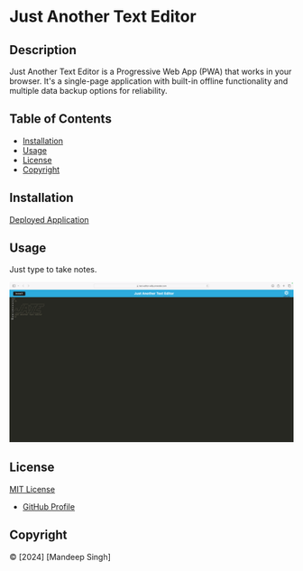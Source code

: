 # Just Another Text Editor

## Description

Just Another Text Editor is a Progressive Web App (PWA) that works in your browser. It's a single-page application with built-in offline functionality and multiple data backup options for reliability.

## Table of Contents

- [Installation](#installation)
- [Usage](#usage)
- [License](#license)
- [Copyright](#copyright)

## Installation

[Deployed Application](https://text-editor-wi8y.onrender.com/)

## Usage

Just type to take notes.

![Screenshot](assets/ss.png)

## License

[MIT License](LICENSE)

- [GitHub Profile](https://github.com/mandeepiscoding)

## Copyright

© [2024] [Mandeep Singh]